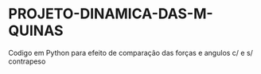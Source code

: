# PROJETO-DINAMICA-DAS-M-QUINAS
Codigo em Python para efeito de comparação das forças e angulos c/ e s/ contrapeso

